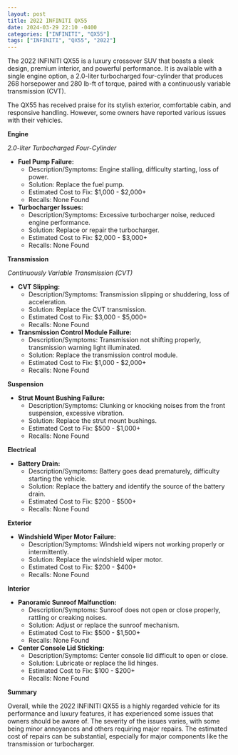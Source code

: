 ```yaml
---
layout: post
title: 2022 INFINITI QX55
date: 2024-03-29 22:10 -0400
categories: ["INFINITI", "QX55"]
tags: ["INFINITI", "QX55", "2022"]
---
```

The 2022 INFINITI QX55 is a luxury crossover SUV that boasts a sleek design, premium interior, and powerful performance. It is available with a single engine option, a 2.0-liter turbocharged four-cylinder that produces 268 horsepower and 280 lb-ft of torque, paired with a continuously variable transmission (CVT).

The QX55 has received praise for its stylish exterior, comfortable cabin, and responsive handling. However, some owners have reported various issues with their vehicles.

**Engine**

*2.0-liter Turbocharged Four-Cylinder*

* **Fuel Pump Failure:**
  * Description/Symptoms: Engine stalling, difficulty starting, loss of power.
  * Solution: Replace the fuel pump.
  * Estimated Cost to Fix: $1,000 - $2,000+
  * Recalls: None Found
* **Turbocharger Issues:**
  * Description/Symptoms: Excessive turbocharger noise, reduced engine performance.
  * Solution: Replace or repair the turbocharger.
  * Estimated Cost to Fix: $2,000 - $3,000+
  * Recalls: None Found

**Transmission**

*Continuously Variable Transmission (CVT)*

* **CVT Slipping:**
  * Description/Symptoms: Transmission slipping or shuddering, loss of acceleration.
  * Solution: Replace the CVT transmission.
  * Estimated Cost to Fix: $3,000 - $5,000+
  * Recalls: None Found
* **Transmission Control Module Failure:**
  * Description/Symptoms: Transmission not shifting properly, transmission warning light illuminated.
  * Solution: Replace the transmission control module.
  * Estimated Cost to Fix: $1,000 - $2,000+
  * Recalls: None Found

**Suspension**

* **Strut Mount Bushing Failure:**
  * Description/Symptoms: Clunking or knocking noises from the front suspension, excessive vibration.
  * Solution: Replace the strut mount bushings.
  * Estimated Cost to Fix: $500 - $1,000+
  * Recalls: None Found

**Electrical**

* **Battery Drain:**
  * Description/Symptoms: Battery goes dead prematurely, difficulty starting the vehicle.
  * Solution: Replace the battery and identify the source of the battery drain.
  * Estimated Cost to Fix: $200 - $500+
  * Recalls: None Found

**Exterior**

* **Windshield Wiper Motor Failure:**
  * Description/Symptoms: Windshield wipers not working properly or intermittently.
  * Solution: Replace the windshield wiper motor.
  * Estimated Cost to Fix: $200 - $400+
  * Recalls: None Found

**Interior**

* **Panoramic Sunroof Malfunction:**
  * Description/Symptoms: Sunroof does not open or close properly, rattling or creaking noises.
  * Solution: Adjust or replace the sunroof mechanism.
  * Estimated Cost to Fix: $500 - $1,500+
  * Recalls: None Found
* **Center Console Lid Sticking:**
  * Description/Symptoms: Center console lid difficult to open or close.
  * Solution: Lubricate or replace the lid hinges.
  * Estimated Cost to Fix: $100 - $200+
  * Recalls: None Found

**Summary**

Overall, while the 2022 INFINITI QX55 is a highly regarded vehicle for its performance and luxury features, it has experienced some issues that owners should be aware of. The severity of the issues varies, with some being minor annoyances and others requiring major repairs. The estimated cost of repairs can be substantial, especially for major components like the transmission or turbocharger.
